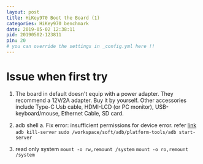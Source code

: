 ```yaml
---
layout: post
title: HiKey970 Boot the Board (1)
categories: HiKey970 benchmark
date: 2019-05-02 12:38:11
pid: 20190502-123811
pin: 20
# you can override the settings in _config.yml here !!
---
```


# Issue when first try

1. The board in default doesn't equip with a power adapter. They recommend a 12V/2A adapter. Buy it by yourself. Other accessories include Type-C Usb cable, HDMI-LCD (or PC monitor), USB-keyboard/mouse, Ethernet Cable, SD card.

2. adb shell
  a. Fix error: insufficient permissions for device error. refer [link](https://itsfoss.com/fix-error-insufficient-permissions-device/)
  `adb kill-server`
  `sudo /workspace/soft/adb/platform-tools/adb start-server`

3. read only system
  `mount -o rw,remount /system`
  `mount -o ro,remount /system`
